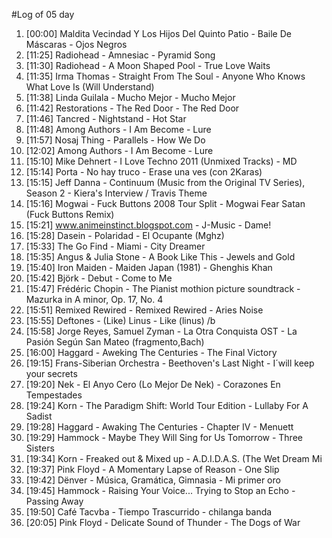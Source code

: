 #Log of 05 day

1. [00:00] Maldita Vecindad Y Los Hijos Del Quinto Patio - Baile De Máscaras - Ojos Negros
1. [11:25] Radiohead - Amnesiac - Pyramid Song
1. [11:30] Radiohead - A Moon Shaped Pool - True Love Waits
1. [11:35] Irma Thomas - Straight From The Soul - Anyone Who Knows What Love Is (Will Understand)
1. [11:38] Linda Guilala - Mucho Mejor - Mucho Mejor
1. [11:42] Restorations - The Red Door - The Red Door
1. [11:46] Tancred - Nightstand - Hot Star
1. [11:48] Among Authors - I Am Become - Lure
1. [11:57] Nosaj Thing - Parallels - How We Do
1. [12:02] Among Authors - I Am Become - Lure
1. [15:10] Mike Dehnert - I Love Techno 2011 (Unmixed Tracks) - MD
1. [15:14] Porta - No hay truco - Erase una ves (con 2Karas)
1. [15:15] Jeff Danna - Continuum (Music from the Original TV Series), Season 2 - Kiera's Interview / Travis Theme
1. [15:16] Mogwai - Fuck Buttons 2008 Tour Split - Mogwai Fear Satan (Fuck Buttons Remix)
1. [15:21] www.animeinstinct.blogspot.com - J-Music - Dame!
1. [15:28] Dasein - Polaridad - El Ocupante (Mghz)
1. [15:33] The Go Find - Miami - City Dreamer
1. [15:35] Angus & Julia Stone - A Book Like This - Jewels and Gold
1. [15:40] Iron Maiden - Maiden Japan (1981) - Ghenghis Khan
1. [15:42] Björk - Debut - Come to Me
1. [15:47] Frédéric Chopin - The Pianist mothion picture soundtrack - Mazurka in A minor, Op. 17, No. 4
1. [15:51] Remixed Rewired - Remixed Rewired - Aries Noise
1. [15:55] Deftones - (Like) Linus - Like (linus) /b
1. [15:58] Jorge Reyes, Samuel Zyman - La Otra Conquista OST - La Pasión Según San Mateo (fragmento,Bach)
1. [16:00] Haggard - Aweking The Centuries - The Final Victory
1. [19:15] Frans-Siberian Orchestra - Beethoven's Last Night - I´will keep your secrets
1. [19:20] Nek - El Anyo Cero (Lo Mejor De Nek) - Corazones En Tempestades
1. [19:24] Korn - The Paradigm Shift: World Tour Edition - Lullaby For A Sadist
1. [19:28] Haggard - Awaking The Centuries - Chapter IV - Menuett
1. [19:29] Hammock - Maybe They Will Sing for Us Tomorrow - Three Sisters
1. [19:34] Korn - Freaked out & Mixed up - A.D.I.D.A.S. (The Wet Dream Mi
1. [19:37] Pink Floyd - A Momentary Lapse of Reason - One Slip
1. [19:42] Dënver - Música, Gramática, Gimnasia - Mi primer oro
1. [19:45] Hammock - Raising Your Voice... Trying to Stop an Echo - Passing Away
1. [19:50] Café Tacvba - Tiempo Trascurrido - chilanga banda
1. [20:05] Pink Floyd - Delicate Sound of Thunder - The Dogs of War
